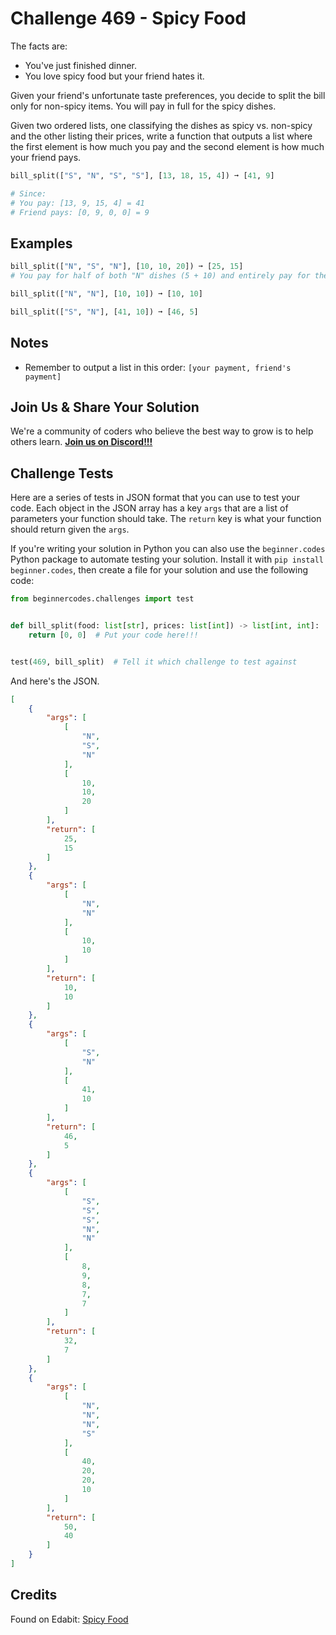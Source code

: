 # Challenge 469 - Spicy Food

The facts are:

- You've just finished dinner.
- You love spicy food but your friend hates it.

Given your friend's unfortunate taste preferences, you decide to split the bill only for non-spicy items. You will pay in full for the spicy dishes.

Given two ordered lists, one classifying the dishes as spicy vs. non-spicy and the other listing their prices, write a function that outputs a list where the first element is how much you pay and the second element is how much your friend pays.

```python
bill_split(["S", "N", "S", "S"], [13, 18, 15, 4]) ➞ [41, 9]

# Since:
# You pay: [13, 9, 15, 4] = 41
# Friend pays: [0, 9, 0, 0] = 9
```
## Examples
```python
bill_split(["N", "S", "N"], [10, 10, 20]) ➞ [25, 15]
# You pay for half of both "N" dishes (5 + 10) and entirely pay for the "S" dish (10).

bill_split(["N", "N"], [10, 10]) ➞ [10, 10]

bill_split(["S", "N"], [41, 10]) ➞ [46, 5]
```
## Notes

- Remember to output a list in this order: `[your payment, friend's payment]`

## Join Us & Share Your Solution

We're a community of coders who believe the best way to grow is to help others learn. **[Join us on Discord!!!]("https"://discord.gg/sfHykntuGy)**

## Challenge Tests

Here are a series of tests in JSON format that you can use to test your code. Each object in the JSON array has a key `args` that are a list of parameters your function should take. The `return` key is what your function should return given the `args`. 

If you're writing your solution in Python you can also use the `beginner.codes` Python package to automate testing your solution. Install it with `pip install beginner.codes`, then create a file for your solution and use the following code:
```python
from beginnercodes.challenges import test


def bill_split(food: list[str], prices: list[int]) -> list[int, int]:
    return [0, 0]  # Put your code here!!!


test(469, bill_split)  # Tell it which challenge to test against
```
And here's the JSON.
```json
[
    {
        "args": [
            [
                "N",
                "S",
                "N"
            ],
            [
                10,
                10,
                20
            ]
        ],
        "return": [
            25,
            15
        ]
    },
    {
        "args": [
            [
                "N",
                "N"
            ],
            [
                10,
                10
            ]
        ],
        "return": [
            10,
            10
        ]
    },
    {
        "args": [
            [
                "S",
                "N"
            ],
            [
                41,
                10
            ]
        ],
        "return": [
            46,
            5
        ]
    },
    {
        "args": [
            [
                "S",
                "S",
                "S",
                "N",
                "N"
            ],
            [
                8,
                9,
                8,
                7,
                7
            ]
        ],
        "return": [
            32,
            7
        ]
    },
    {
        "args": [
            [
                "N",
                "N",
                "N",
                "S"
            ],
            [
                40,
                20,
                20,
                10
            ]
        ],
        "return": [
            50,
            40
        ]
    }
]
```
## Credits

Found on Edabit: [Spicy Food](https://edabit.com/challenge/KspbYHCtFZCcav7zx)
